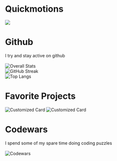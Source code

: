 # Quickmotions
![](https://komarev.com/ghpvc/?username=your-github-username&color=red)
# Github
I try and stay active on github\
\
![Overall Stats](https://github-readme-stats.vercel.app/api?username=Quickmotions&count_private=true&show_icons=true&hide=contribs&theme=dark&border_color=61594c)\
![GitHub Streak](https://github-readme-streak-stats.herokuapp.com/?user=DenverCoder1&theme=dark)\
![Top Langs](https://github-readme-stats.vercel.app/api/top-langs/?username=Quickmotions&layout=compact&theme=dark&border_color=61594c)
# Favorite Projects
![Customized Card](https://github-readme-stats.vercel.app/api/pin?username=Quickmotions&repo=Personal_Studying&title_color=fff&icon_color=f9f9f9&text_color=9f9f9f&bg_color=151515&border_color=61594c)
![Customized Card](https://github-readme-stats.vercel.app/api/pin?username=cj8-cheerful-cheetahs&repo=project&title_color=fff&icon_color=f9f9f9&text_color=9f9f9f&bg_color=151515&border_color=61594c)
# Codewars
I spend some of my spare time doing coding puzzles\
\
![Codewars](https://github.r2v.ch/codewars?user=Quickmotions)

